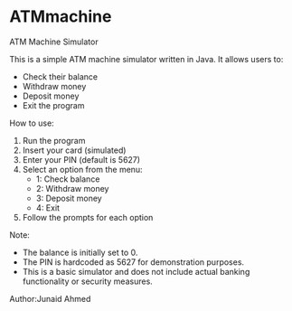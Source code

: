 # ATMmachine
ATM Machine Simulator

This is a simple ATM machine simulator written in Java. It allows users to:

- Check their balance
- Withdraw money
- Deposit money
- Exit the program

How to use:

1. Run the program
2. Insert your card (simulated)
3. Enter your PIN (default is 5627)
4. Select an option from the menu:
    - 1: Check balance
    - 2: Withdraw money
    - 3: Deposit money
    - 4: Exit
5. Follow the prompts for each option

Note:

- The balance is initially set to 0.
- The PIN is hardcoded as 5627 for demonstration purposes.
- This is a basic simulator and does not include actual banking functionality or security measures.

Author:Junaid Ahmed

